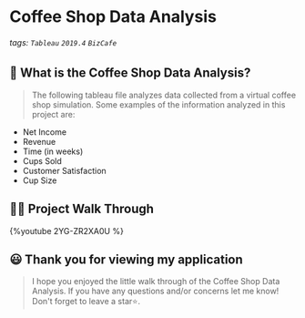 # Coffee Shop Data Analysis

###### tags: `Tableau` `2019.4` `BizCafe`


## 📝 What is the Coffee Shop Data Analysis?
> The following tableau file analyzes data collected from a virtual coffee shop simulation. Some examples of the information analyzed in this project are: 
-  Net Income
-  Revenue
-  Time (in weeks)
-  Cups Sold
-  Customer Satisfaction
-  Cup Size

## 👩‍🏫 Project Walk Through
{%youtube 2YG-ZR2XA0U %}

## 😃 Thank you for viewing my application ##
> I hope you enjoyed the little walk through of the Coffee Shop Data Analysis. If you have any questions and/or concerns let me know! Don't forget to leave a star⭐️.
